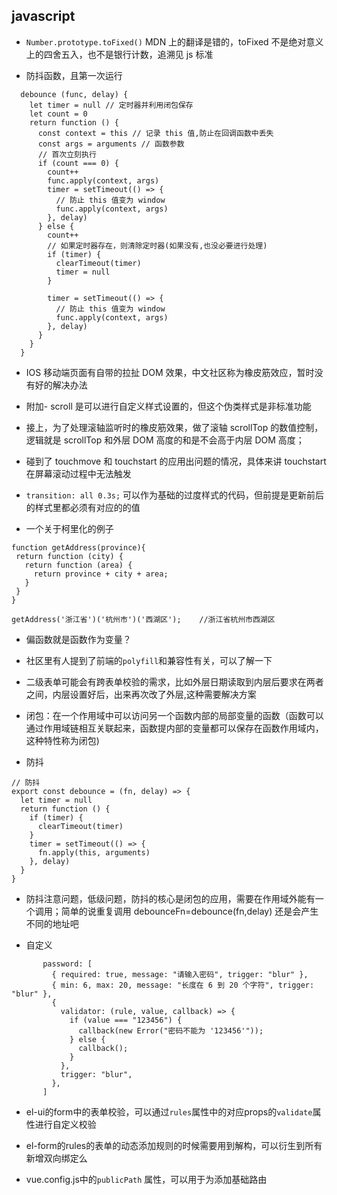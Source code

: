 <!--
 * @Author: zd
 * @Date: 2023-12-05 11:19:51
 * @LastEditors: zd
 * @LastEditTime: 2023-12-18 09:46:25
 * @Description:
-->

## javascript

- `Number.prototype.toFixed()` MDN 上的翻译是错的，toFixed 不是绝对意义上的四舍五入，也不是银行计数，追溯见 js 标准

- 防抖函数，且第一次运行

```
  debounce (func, delay) {
    let timer = null // 定时器并利用闭包保存
    let count = 0
    return function () {
      const context = this // 记录 this 值,防止在回调函数中丢失
      const args = arguments // 函数参数
      // 首次立刻执行
      if (count === 0) {
        count++
        func.apply(context, args)
        timer = setTimeout(() => {
          // 防止 this 值变为 window
          func.apply(context, args)
        }, delay)
      } else {
        count++
        // 如果定时器存在，则清除定时器(如果没有,也没必要进行处理)
        if (timer) {
          clearTimeout(timer)
          timer = null
        }

        timer = setTimeout(() => {
          // 防止 this 值变为 window
          func.apply(context, args)
        }, delay)
      }
    }
  }
```

- IOS 移动端页面有自带的拉扯 DOM 效果，中文社区称为橡皮筋效应，暂时没有好的解决办法

- 附加- scroll 是可以进行自定义样式设置的，但这个伪类样式是非标准功能

- 接上，为了处理滚轴监听时的橡皮筋效果，做了滚轴 scrollTop 的数值控制，逻辑就是 scrollTop 和外层 DOM 高度的和是不会高于内层 DOM 高度；

- 碰到了 touchmove 和 touchstart 的应用出问题的情况，具体来讲 touchstart 在屏幕滚动过程中无法触发

- `transition: all 0.3s;` 可以作为基础的过度样式的代码，但前提是更新前后的样式里都必须有对应的的值

- 一个关于柯里化的例子

```
function getAddress(province){
 return function (city) {
   return function (area) {
     return province + city + area;
   }
 }
}

getAddress('浙江省')('杭州市')('西湖区');    //浙江省杭州市西湖区
```

- 偏函数就是函数作为变量？

- 社区里有人提到了前端的`polyfill`和兼容性有关，可以了解一下

- 二级表单可能会有跨表单校验的需求，比如外层日期读取到内层后要求在两者之间，内层设置好后，出来再次改了外层,这种需要解决方案

- 闭包：在一个作用域中可以访问另一个函数内部的局部变量的函数（函数可以通过作用域链相互关联起来，函数提内部的变量都可以保存在函数作用域内，这种特性称为闭包)

- 防抖

```
// 防抖
export const debounce = (fn, delay) => {
  let timer = null
  return function () {
    if (timer) {
      clearTimeout(timer)
    }
    timer = setTimeout(() => {
      fn.apply(this, arguments)
    }, delay)
  }
}
```

- 防抖注意问题，低级问题，防抖的核心是闭包的应用，需要在作用域外能有一个调用；简单的说重复调用 debounceFn=debounce(fn,delay) 还是会产生不同的地址吧

- 自定义

```
       password: [
         { required: true, message: "请输入密码", trigger: "blur" },
         { min: 6, max: 20, message: "长度在 6 到 20 个字符", trigger: "blur" },
         {
           validator: (rule, value, callback) => {
             if (value === "123456") {
               callback(new Error("密码不能为 '123456'"));
             } else {
               callback();
             }
           },
           trigger: "blur",
         },
       ]
```
-  el-ui的form中的表单校验，可以通过`rules`属性中的对应props的`validate`属性进行自定义校验

- el-form的rules的表单的动态添加规则的时候需要用到解构，可以衍生到所有新增双向绑定么

- vue.config.js中的`publicPath` 属性，可以用于为添加基础路由
